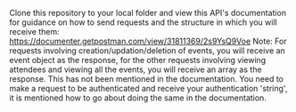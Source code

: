 Clone this repository to your local folder and view this API's documentation for guidance on how to send requests and the structure in which you will receive them: https://documenter.getpostman.com/view/31811369/2s9YsQ9Voe
Note: For requests involving creation/updation/deletion of events, you will receive an event object as the response, for the other requests involving viewing attendees and viewing all the events, you will receive an array as the response. This has not been mentioned in the documentation. 
You need to make a request to be authenticated and receive your authentication 'string', it is mentioned how to go about doing the same in the documentation.
